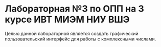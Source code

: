 # Лабораторная №3 по ОПП на 3 курсе ИВТ МИЭМ НИУ ВШЭ
Целью данной лабораторной является создать графический пользовательский интерфейс для работы с комплексными числами.
